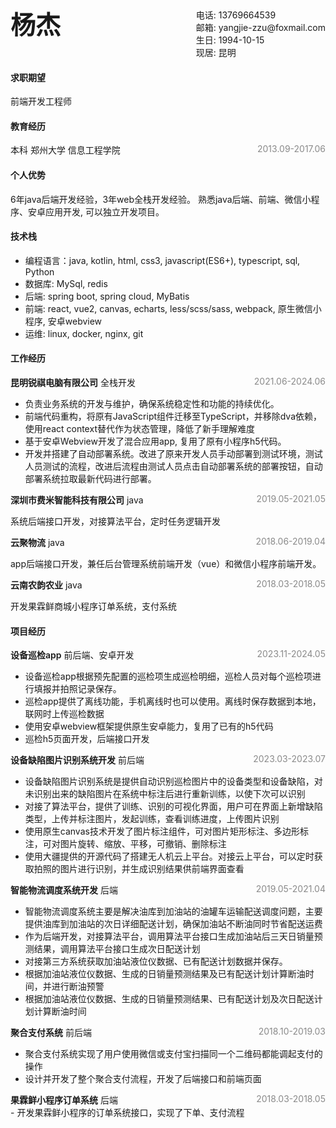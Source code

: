 <div style="display: flex; align-items: flex-start; justify-content: space-between">
    <div style="font-size: 40px; font-weight: bold;">杨杰</div>
    <div style="font-size: 14px; padding-top: 5px;">
            <div>电话: 13769664539</div>
            <div>邮箱: yangjie-zzu@foxmail.com</div>
            <div>生日: 1994-10-15</div>
            <div>现居: 昆明</div>
    </div>
</div>

#### 求职期望 
前端开发工程师
#### 教育经历

<div style="display: flex; justify-content: space-between">
    <div>本科 郑州大学 信息工程学院</div>
    <div style="opacity: 0.5">2013.09-2017.06</div>
</div>

#### 个人优势
  6年java后端开发经验，3年web全栈开发经验。
  熟悉java后端、前端、微信小程序、安卓应用开发, 可以独立开发项目。
#### 技术栈
- 编程语言：java, kotlin, html, css3, javascript(ES6+), typescript, sql, Python
- 数据库: MySql, redis
- 后端: spring boot, spring cloud, MyBatis
- 前端: react, vue2, canvas, echarts, less/scss/sass, webpack, 原生微信小程序, 安卓webview
- 运维: linux, docker, nginx, git
#### 工作经历

<div style="display: flex; justify-content: space-between">
    <span>
        <span style="font-weight: 600">昆明锐祺电脑有限公司</span>
        <span> 全栈开发</span>
    </span>
    <div style="opacity: 0.5">2021.06-2024.06</div>
</div>

- 负责业务系统的开发与维护，确保系统稳定性和功能的持续优化。
- 前端代码重构，将原有JavaScript组件迁移至TypeScript，并移除dva依赖，使用react context替代作为状态管理，降低了新手理解难度
- 基于安卓Webview开发了混合应用app, 复用了原有小程序h5代码。
- 开发并搭建了自动部署系统。改进了原来开发人员手动部署到测试环境，测试人员测试的流程，改进后流程由测试人员点击自动部署系统的部署按钮，自动部署系统拉取最新代码进行部署。

<div style="display: flex; justify-content: space-between">
    <span>
        <span style="font-weight: 600">深圳市费米智能科技有限公司</span>
        <span> java</span>
    </span>
    <div style="opacity: 0.5">2019.05-2021.05</div>
</div>

系统后端接口开发，对接算法平台，定时任务逻辑开发

<div style="display: flex; justify-content: space-between">
    <span>
        <span style="font-weight: 600">云聚物流</span>
        <span> java</span>
    </span>
    <div style="opacity: 0.5">2018.06-2019.04</div>
</div>

app后端接口开发，兼任后台管理系统前端开发（vue）和微信小程序前端开发。

<div style="display: flex; justify-content: space-between">
    <span>
        <span style="font-weight: 600">云南农韵农业</span>
        <span> java</span>
    </span>
    <div style="opacity: 0.5">2018.03-2018.05</div>
</div>

开发果霖鲜商城小程序订单系统，支付系统
#### 项目经历

<div style="display: flex; justify-content: space-between">
    <span>
        <span style="font-weight: 600">设备巡检app</span>
        <span> 前后端、安卓开发</span>
    </span>
    <div style="opacity: 0.5">2023.11-2024.05</div>
</div>

- 设备巡检app根据预先配置的巡检项生成巡检明细，巡检人员对每个巡检项进行填报并拍照记录保存。
- 巡检app提供了离线功能，手机离线时也可以使用。离线时保存数据到本地，联网时上传巡检数据
- 使用安卓webview框架提供原生安卓能力，复用了已有的h5代码
- 巡检h5页面开发，后端接口开发

<div style="display: flex; justify-content: space-between">
    <span>
        <span style="font-weight: 600">设备缺陷图片识别系统开发</span>
        <span> 前后端</span>
    </span>
    <div style="opacity: 0.5">2023.03-2023.07</div>
</div>

- 设备缺陷图片识别系统是提供自动识别巡检图片中的设备类型和设备缺陷，对未识别出来的缺陷图片在系统中标注后进行重新训练，以使下次可以识别
- 对接了算法平台，提供了训练、识别的可视化界面，用户可在界面上新增缺陷类型，上传并标注图片，发起训练，查看训练进度，上传图片识别
- 使用原生canvas技术开发了图片标注组件，可对图片矩形标注、多边形标注，可对图片旋转、缩放、平移，可撤销、删除标注
- 使用大疆提供的开源代码了搭建无人机云上平台。对接云上平台，可以定时获取拍照的图片进行识别，并生成识别结果供前端界面查看

<div style="display: flex; justify-content: space-between">
    <span>
        <span style="font-weight: 600">智能物流调度系统开发</span>
        <span> 后端</span>
    </span>
    <div style="opacity: 0.5">2019.05-2021.04</div>
</div>

- 智能物流调度系统主要是解决油库到加油站的油罐车运输配送调度问题，主要提供油库到加油站的次日详细配送计划，确保加油站不断油同时节省配送运费
- 作为后端开发，对接算法平台，调用算法平台接口生成加油站后三天日销量预测结果，调用算法平台接口生成次日配送计划
- 对接第三方系统获取加油站液位仪数据、已有配送计划数据并保存。
- 根据加油站液位仪数据、生成的日销量预测结果及已有配送计划计算断油时间，并进行断油预警
- 根据加油站液位仪数据、生成的日销量预测结果、已有配送计划及次日配送计划计算断油时间

<div style="display: flex; justify-content: space-between">
    <span>
        <span style="font-weight: 600">聚合支付系统</span>
        <span> 前后端</span>
    </span>
    <div style="opacity: 0.5">2018.10-2019.03</div>
</div>

- 聚合支付系统实现了用户使用微信或支付宝扫描同一个二维码都能调起支付的操作
- 设计并开发了整个聚合支付流程，开发了后端接口和前端页面

<div style="display: flex; justify-content: space-between">
    <span>
        <span style="font-weight: 600">果霖鲜小程序订单系统</span>
        <span> 后端</span>
    </span>
    <div style="opacity: 0.5">2018.03-2018.05</div>
</div>
- 开发果霖鲜小程序的订单系统接口，实现了下单、支付流程